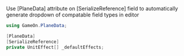 Use [PlaneData] attribute on [SerializeReference] field to automatically generate dropdown of compatable field types in editor

```csharp
using GameOn.PlaneData;

[PlaneData]
[SerializeReference]
private UnitEffect[] _defaultEffects;
```
